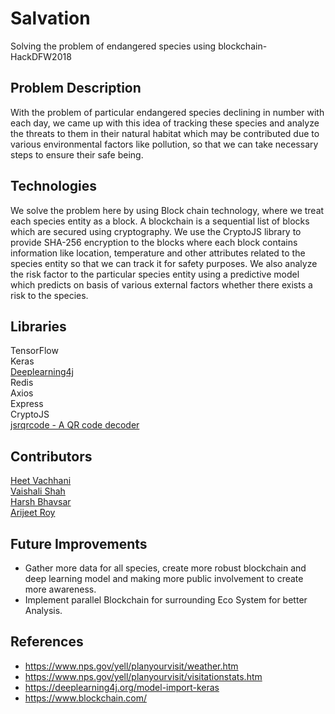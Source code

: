 # Salvation
Solving the problem of endangered species using blockchain- HackDFW2018

## Problem Description
With the problem of particular endangered species declining in number with each day, we came up with this idea of tracking these species and analyze the threats to them in their natural habitat which may be contributed due to various environmental factors like pollution, so that we can take necessary steps to ensure their safe being.

## Technologies
We solve the problem here by using Block chain technology, where we treat each species entity as a block. A blockchain is a sequential list of blocks which are secured using cryptography. We use the CryptoJS library to provide SHA-256 encryption to the blocks where each block contains information like location, temperature and other attributes related to the species entity so that we can track it for safety purposes. We also analyze the risk factor to the particular species entity using a predictive model which predicts on basis of various external factors whether there exists a risk to the species.

## Libraries
TensorFlow <br/>
Keras<br/>
[Deeplearning4j](https://deeplearning4j.org/data-sets-ml)<br/>
Redis  <br/>
Axios  <br/>
Express  <br/>
CryptoJS  <br/>
[jsrqrcode - A QR code decoder](https://github.com/LazarSoft/jsqrcode)

## Contributors
[Heet Vachhani](https://github.com/heetvachhani)<br/>
[Vaishali Shah](https://github.com/vaishsh)<br/>
[Harsh Bhavsar](https://github.com/harshbits)<br/>
[Arijeet Roy](https://github.com/royarijeet19)<br/>

## Future Improvements

* Gather more data for all species, create more robust blockchain and deep learning model and making more public involvement to create more awareness.
* Implement parallel Blockchain for surrounding Eco System for better Analysis.


## References

* https://www.nps.gov/yell/planyourvisit/weather.htm
* https://www.nps.gov/yell/planyourvisit/visitationstats.htm
* https://deeplearning4j.org/model-import-keras
* https://www.blockchain.com/
